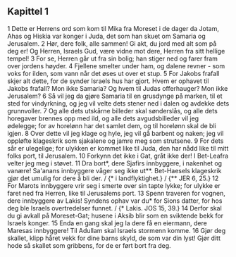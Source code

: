 ## Kapittel 1

1 Dette er Herrens ord som kom til Mika fra Moreset i de dager da Jotam, Ahas og Hiskia var konger i Juda, det som han skuet om Samaria og Jerusalem.
2 Hør, dere folk, alle sammen! Gi akt, du jord med alt som på deg er! Og Herren, Israels Gud, være vidne mot dere, Herren fra sitt hellige tempel!
3 For se, Herren går ut fra sin bolig; han stiger ned og farer fram over jordens høyder.
4 Fjellene smelter under ham, og dalene revner - som voks for ilden, som vann når det øses ut over et stup.
5 For Jakobs frafall skjer alt dette, for de synder Israels hus har gjort. Hvem er ophavet til Jakobs frafall? Mon ikke Samaria? Og hvem til Judas offerhauger? Mon ikke Jerusalem?
6 Så vil jeg da gjøre Samaria til en grusdynge på marken, til et sted for vindyrkning, og jeg vil velte dets stener ned i dalen og avdekke dets grunnvoller.
7 Og alle dets utskårne billeder skal sønderslås, og alle dets horegaver brennes opp med ild, og alle dets avgudsbilleder vil jeg ødelegge; for av horelønn har det samlet dem, og til horelønn skal de bli igjen.
8 Over dette vil jeg klage og hyle, jeg vil gå barbent og naken; jeg vil oppløfte klageskrik som sjakalene og jamre meg som strutsene.
9 For dets sår er ulegelige; for ulykken er kommet like til Juda, den har nådd like til mitt folks port, til Jerusalem.
10 Forkynn det ikke i Gat, gråt ikke der! I Bet-Leafra velter jeg meg i støvet.
11 Dra bort*, dere Sjafirs innbyggere, i nakenhet og vanære! Sa'anans innbyggere våger seg ikke ut**. Bet-Haesels klageskrik gjør det umulig for dere å bli der. / {* i landflyktighet.} / {** JER 6, 25.}
12 For Marots innbyggere vrir seg i smerte over sin tapte lykke; for ulykke er faret ned fra Herren, like til Jerusalems port.
13 Spenn traveren for vognen, dere innbyggere av Lakis! Syndens ophav var du* for Sions datter, for hos deg ble Israels overtredelser funnet. / {* Lakis. JOS 15, 39.}
14 Derfor skal du gi avkall på Moreset-Gat; husene i Aksib blir som en sviktende bekk for Israels konger.
15 Enda en gang skal jeg la dere få en eiermann, dere Maresas innbyggere! Til Adullam skal Israels stormenn komme.
16 Gjør deg skallet, klipp håret vekk for dine barns skyld, de som var din lyst! Gjør ditt hode så skallet som gribbens, for de er ført bort fra deg.
